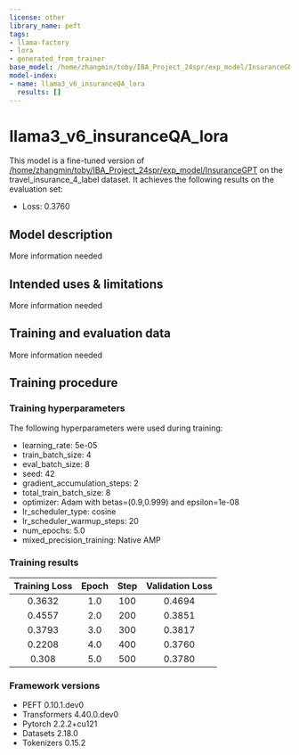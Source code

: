```yaml
---
license: other
library_name: peft
tags:
- llama-factory
- lora
- generated_from_trainer
base_model: /home/zhangmin/toby/IBA_Project_24spr/exp_model/InsuranceGPT
model-index:
- name: llama3_v6_insuranceQA_lora
  results: []
---
```


<!-- This model card has been generated automatically according to the information the Trainer had access to. You
should probably proofread and complete it, then remove this comment. -->

# llama3_v6_insuranceQA_lora

This model is a fine-tuned version of [/home/zhangmin/toby/IBA_Project_24spr/exp_model/InsuranceGPT](https://huggingface.co//home/zhangmin/toby/IBA_Project_24spr/exp_model/InsuranceGPT) on the travel_insurance_4_label dataset.
It achieves the following results on the evaluation set:
- Loss: 0.3760

## Model description

More information needed

## Intended uses & limitations

More information needed

## Training and evaluation data

More information needed

## Training procedure

### Training hyperparameters

The following hyperparameters were used during training:
- learning_rate: 5e-05
- train_batch_size: 4
- eval_batch_size: 8
- seed: 42
- gradient_accumulation_steps: 2
- total_train_batch_size: 8
- optimizer: Adam with betas=(0.9,0.999) and epsilon=1e-08
- lr_scheduler_type: cosine
- lr_scheduler_warmup_steps: 20
- num_epochs: 5.0
- mixed_precision_training: Native AMP

### Training results

| Training Loss | Epoch | Step | Validation Loss |
|:-------------:|:-----:|:----:|:---------------:|
| 0.3632        | 1.0   | 100  | 0.4694          |
| 0.4557        | 2.0   | 200  | 0.3851          |
| 0.3793        | 3.0   | 300  | 0.3817          |
| 0.2208        | 4.0   | 400  | 0.3760          |
| 0.308         | 5.0   | 500  | 0.3780          |


### Framework versions

- PEFT 0.10.1.dev0
- Transformers 4.40.0.dev0
- Pytorch 2.2.2+cu121
- Datasets 2.18.0
- Tokenizers 0.15.2